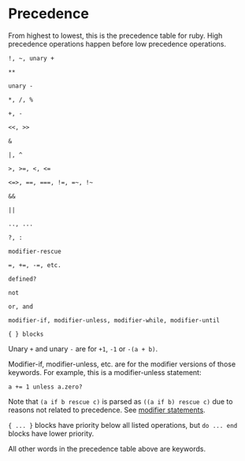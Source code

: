 # Precedence

From highest to lowest, this is the precedence table for ruby.  High
precedence operations happen before low precedence operations.

    !, ~, unary +

    **

    unary -

    *, /, %

    +, -

    <<, >>

    &

    |, ^

    >, >=, <, <=

    <=>, ==, ===, !=, =~, !~

    &&

    ||

    .., ...

    ?, :

    modifier-rescue

    =, +=, -=, etc.

    defined?

    not

    or, and

    modifier-if, modifier-unless, modifier-while, modifier-until

    { } blocks

Unary `+` and unary `-` are for `+1`, `-1` or `-(a + b)`.

Modifier-if, modifier-unless, etc. are for the modifier versions of those
keywords.  For example, this is a modifier-unless statement:

    a += 1 unless a.zero?

Note that `(a if b rescue c)` is parsed as `((a if b) rescue c)` due to
reasons not related to precedence. See [modifier
statements](control_expressions_rdoc.html#label-Modifier+Statements).

`{ ... }` blocks have priority below all listed operations, but `do ... end`
blocks have lower priority.

All other words in the precedence table above are keywords.